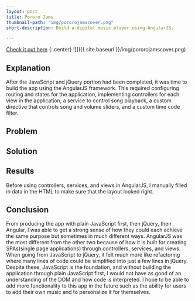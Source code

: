 ```yaml
---
layout: post
title: Pororo Jams
thumbnail-path: "img/pororojamscover.png"
short-description: Build a digital music player using AngularJS.

---
```

[Check it out here](http://pororojams.netlify.com/)
{:.center}
![]({{ site.baseurl }}/img/pororojamscover.png)

## Explanation
After the JavaScript and jQuery portion had been completed, it was time to build the app using the AngularJS framework. This required configuring routing and states for the application, implementing controllers for each view in the application, a service to control song playback, a custom directive that controls song and volume sliders, and a custom time code filter.

## Problem

## Solution

## Results
Before using controllers, services, and views in AngularJS, I manually filled in data in the HTML to make sure that the layout looked right.

## Conclusion

From producing the app with plain JavaScript first, then jQuery, then Angular, I was able to get a strong sense of how they could each achieve the same purpose but sometimes in much different ways. AngularJS was the most different from the other two because of how it is built for creating SPAs(single page applications) through controllers, services, and views. When going from JavaScript to jQuery, it felt much more like refactoring where many lines of code could be simplified into just a few lines in jQuery. Despite these, JavaScript is the foundation, and without building the application through plain JavaScript first, I would not have as good of an understanding of the DOM and how code is interpreted. I hope to be able to add more functionality to this app in the future such as the ability for users to add their own music and to personalize it for themselves.
